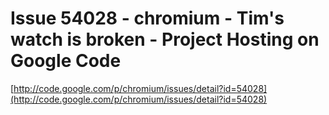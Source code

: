 <!--
id: 1098027534
link: http://tumblr.atmos.org/post/1098027534/issue-54028-chromium-tims-watch-is-broken
slug: issue-54028-chromium-tims-watch-is-broken
date: Fri Sep 10 2010 11:04:39 GMT-0700 (PDT)
publish: 2010-09-010
tags: 
title: Issue 54028 - chromium - Tim's watch is broken - Project Hosting on Google Code
-->


Issue 54028 - chromium - Tim's watch is broken - Project Hosting on Google Code
===============================================================================

[http://code.google.com/p/chromium/issues/detail?id=54028](http://code.google.com/p/chromium/issues/detail?id=54028)

